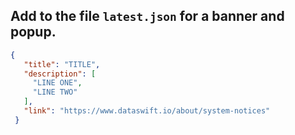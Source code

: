 ## Add to the file `latest.json` for a banner and popup.

```json
{
   "title": "TITLE",
   "description": [
     "LINE ONE",
     "LINE TWO"
   ],
   "link": "https://www.dataswift.io/about/system-notices"
 }

```